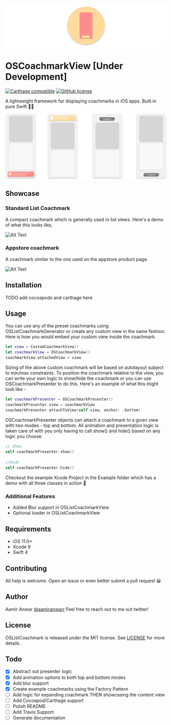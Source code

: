 ![Alt Text](/Docs/images/header.png)


# OSCoachmarkView [Under Development]
  [![Carthage compatible](https://img.shields.io/badge/Carthage-compatible-4BC51D.svg?style=flat)](https://github.com/Carthage/Carthage)  [![GitHub license](https://img.shields.io/badge/license-MIT-lightgrey.svg)](https://raw.githubusercontent.com/Carthage/Carthage/master/LICENSE.md)   

A lightweight framework for displaying coachmarks in iOS apps. Built in pure Swift 👨‍💻

![Alt Text](/Docs/images/illustrations.png)

## Showcase 

### Standard List Coachmark

A compact coachmark which is generally used in list views. Here's a demo of what this looks like,


![Alt Text](/Docs/images/standard_coachmark.gif)


### Appstore coachmark

A coachmark similar to the one used on the appstore product page.  


![Alt Text](/Docs/images/appstore_coachmark.gif)  

## Installation

TODO add cocoapods and carthage here

## Usage

You can use any of the preset coachmarks using OSListCoachmarkGenerator or create any custom view in the same fashion. Here is how you would embed your custom view inside the coachmark. 

```swift
let view = CustomCoachmarkView()
let coachmarkView = OSCoachmarkView()
coachmarkView.attachedView = view
```

Sizing of the above custom coachmark will be based on autolayout subject to min/max constraints.
To position the coachmark relative to the view, you can write your own logic to show/hide the coachmark or you can use OSCoachmarkPresenter to do this. Here's an example of what this might look like - 

```swift
let coachmarkPresenter = OSCoachmarkPresenter()
coachmarkPresenter.view = coachmarkView
coachmarkPresenter.attachToView(self.view, anchor: .bottom)
```

OSCoachmarkPresenter objects can attach a coachmark to a given view with two modes - top and bottom. All animation and presentation logic is taken care of with you only having to call show() and hide() based on any logic you choose.

```swift
// Show
self.coachmarkPresenter.show()

//Hide
self.coachmarkPresenter.hide()
```


Checkout the example Xcode Project in the Example folder which has a demo with all three classes in action 🚀

### Additional Features 

- Added Blur support in OSListCoachmarkView 
- Optional loader in OSListCoachmarkView 


## Requirements

- iOS 11.0+
- Xcode 9
- Swift 4

## Contributing

All help is welcome. Open an issue or even better submit a pull request 😀

## Author

Aamir Anwar [@aamiranwarr](https://twitter.com/aamiranwarr)
Feel free to reach out to me out twitter!

## License

OSListCoachmark is released under the MIT license. See [LICENSE](https://github.com/AamirAnwar/OSListCoachmark/blob/master/LICENSE) for more details.

## Todo

* [X] Abstract out presenter logic
* [X] Add animation options to both top and bottom modes
* [X] Add blur support
* [X] Create example coachmarks using the Factory Pattern
* [ ] Add logic for expanding coachmark THEN showcasing the content view
* [ ] Add Cocoapod/Carthage support
* [ ] Polish README
* [ ] Add Travis Support
* [ ] Generate documentation
